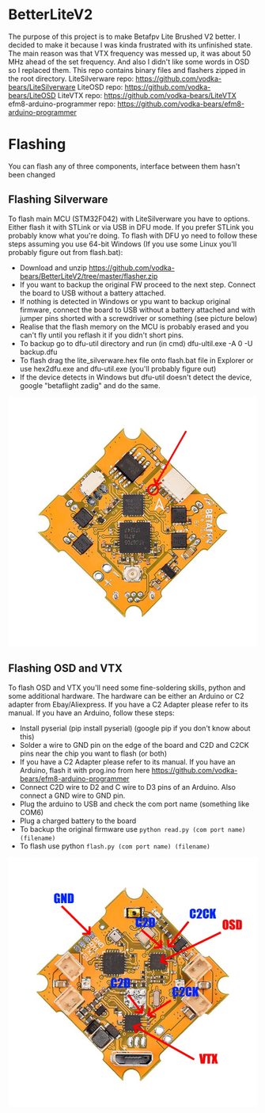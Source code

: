 # BetterLiteV2
The purpose of this project is to make Betafpv Lite Brushed V2 better. I decided to make it because I was kinda frustrated with its unfinished state. The main reason was that VTX frequency was messed up, it was about 50 MHz ahead of the set frequency. And also I didn't like some words in OSD so I replaced them.
This repo contains binary files and flashers zipped in the root directory.
LiteSilverware repo: https://github.com/vodka-bears/LiteSilverware
LiteOSD repo: https://github.com/vodka-bears/LiteOSD
LiteVTX repo: https://github.com/vodka-bears/LiteVTX
efm8-arduino-programmer repo: https://github.com/vodka-bears/efm8-arduino-programmer
# Flashing
You can flash any of three components, interface between them hasn't been changed
## Flashing Silverware
To flash main MCU (STM32F042) with LiteSilverware you have to options. Either flash it with STLink or via USB in DFU mode. If you prefer STLink you probably know what you're doing. To flash with DFU yo need to follow these steps assuming you use 64-bit Windows (If you use some Linux you'll probably figure out from flash.bat):
* Download and unzip https://github.com/vodka-bears/BetterLiteV2/tree/master/flasher.zip
* If you want to backup the original FW proceed to the next step. Connect the board to USB without a battery attached. 
* If nothing is detected in Windows or ypu want to backup original firmware, connect the board to USB without a battery attached and with jumper pins shorted with a screwdriver or something (see picture below)
* Realise that the flash memory on the MCU is probably erased and you can't fly until you reflash it if you didn't short pins.
* To backup go to dfu-util directory and run (in cmd) dfu-ultil.exe -A 0 -U backup.dfu
* To flash drag the lite_silverware.hex file onto flash.bat file in Explorer or use hex2dfu.exe and dfu-util.exe (you'll probably figure out)
* If the device detects in Windows but dfu-util doesn't detect the device, google "betaflight zadig" and do the same.

![Alt text](/docs/DFU.jpg?raw=true "Short this to enter DFU mode")
## Flashing OSD and VTX
To flash OSD and VTX you'll need some fine-soldering skills, python and some additional hardware. The hardware can be either an Arduino or C2 adapter from Ebay/Aliexpress. If you have a C2 Adapter please refer to its manual. If you have an Arduino, follow these steps:
* Install pyserial (pip install pyserial) (google pip if you don't know about this)
* Solder a wire to GND pin on the edge of the board and C2D and C2CK pins near the chip you want to flash (or both)
* If you have a C2 Adapter please refer to its manual. If you have an Arduino, flash it with prog.ino from here https://github.com/vodka-bears/efm8-arduino-programmer
* Connect C2D wire to D2 and C wire to D3 pins of an Arduino. Also connect a GND wire to GND pin.
* Plug the arduino to USB and check the com port name (something like COM6)
* Plug a charged battery to the board
* To backup the original firmware use `python read.py (com port name) (filename)`
* To flash use python `flash.py (com port name) (filename)`

![Alt text](/docs/c2.jpg?raw=true "Fine-soldering pins")